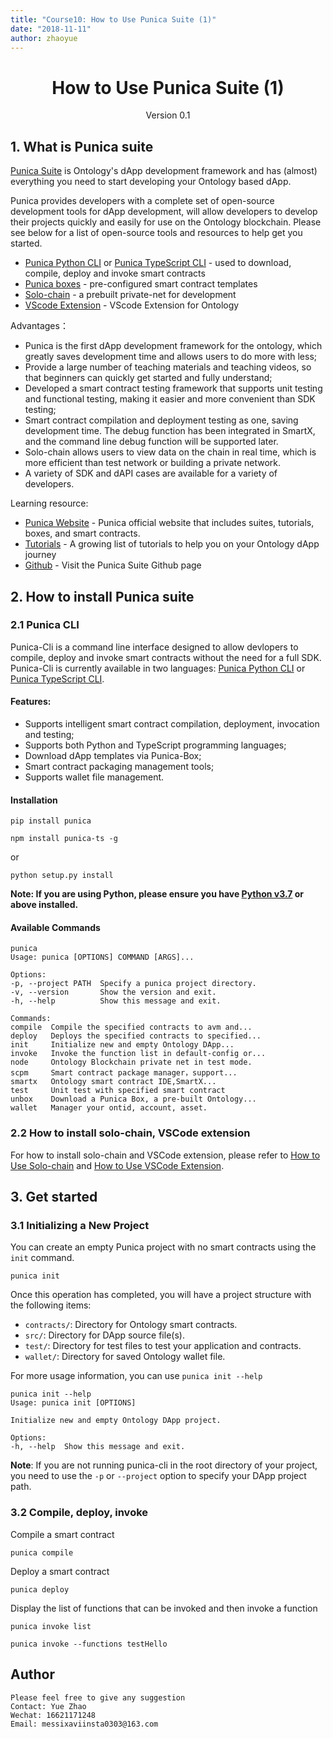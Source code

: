 ```yaml
---
title: "Course10: How to Use Punica Suite (1)"
date: "2018-11-11"
author: zhaoyue
---
```


<h1 align="center">How to Use Punica Suite (1)</h1>
<p align="center" class="version">Version 0.1</p>

## 1. What is Punica suite  

[Punica Suite](https://punica.ont.io) is Ontology's dApp development framework and has (almost) everything you need to start developing your Ontology based dApp.

Punica provides developers with a complete set of open-source development tools for dApp development, will allow developers to develop their projects quickly and easily for use on the Ontology blockchain.  Please see below for a list of open-source tools and resources to help get you started.

* [Punica Python CLI](https://github.com/punicasuite/punica-python) or [Punica TypeScript CLI](https://github.com/punicasuite/punica-ts) - used to download, compile, deploy and invoke smart contracts
* [Punica boxes](http://punica.ont.io/boxes/) - pre-configured smart contract templates
* [Solo-chain](https://github.com/punicasuite/solo-chain/releases) - a prebuilt private-net for development 
* [VScode Extension](https://github.com/punicasuite/vscode-ext-ontology) - VScode Extension for Ontology

Advantages：
* Punica is the first dApp development framework for the ontology, which greatly saves development time and allows users to do more with less;
* Provide a large number of teaching materials and teaching videos, so that beginners can quickly get started and fully understand;
* Developed a smart contract testing framework that supports unit testing and functional testing, making it easier and more convenient than SDK testing;
* Smart contract compilation and deployment testing as one, saving development time. The debug function has been integrated in SmartX, and the command line debug function will be supported later.
* Solo-chain allows users to view data on the chain in real time, which is more efficient than test network or building a private network.
* A variety of SDK and dAPI cases are available for a variety of developers.

Learning resource:
* [Punica Website](http://punica.ont.io) - Punica official website that includes suites, tutorials, boxes, and smart contracts. 
* [Tutorials](http://punica.ont.io/tutorials/) - A growing list of tutorials to help you on your Ontology dApp journey
* [Github](https://github.com/punicasuite) - Visit the Punica Suite Github page

## 2. How to install Punica suite

### 2.1 Punica CLI

Punica-Cli is a command line interface designed to allow devlopers to compile, deploy and invoke smart contracts without the need for a full SDK. Punica-Cli is currently available in two languages: [Punica Python CLI](https://github.com/punicasuite/punica-python) or [Punica TypeScript CLI](https://github.com/punicasuite/punica-ts).

#### Features:
* Supports intelligent smart contract compilation, deployment, invocation and testing;
* Supports both Python and TypeScript programming languages;
* Download dApp templates via Punica-Box;
* Smart contract packaging management tools;
* Supports wallet file management.

#### Installation

```shell
pip install punica
```
```
npm install punica-ts -g
```

or 

```shell
python setup.py install
```
**Note: If you are using Python, please ensure you have [Python v3.7](https://www.python.org/downloads/release/python-370/) or above installed.**

#### Available Commands

```shell
punica
Usage: punica [OPTIONS] COMMAND [ARGS]...

Options:
-p, --project PATH  Specify a punica project directory.
-v, --version       Show the version and exit.
-h, --help          Show this message and exit.

Commands:
compile  Compile the specified contracts to avm and...
deploy   Deploys the specified contracts to specified...
init     Initialize new and empty Ontology DApp...
invoke   Invoke the function list in default-config or...
node     Ontology Blockchain private net in test mode.
scpm     Smart contract package manager，support...
smartx   Ontology smart contract IDE,SmartX...
test     Unit test with specified smart contract
unbox    Download a Punica Box, a pre-built Ontology...
wallet   Manager your ontid, account, asset.
```

### 2.2 How to install solo-chain, VSCode extension

For how to install solo-chain and VSCode extension, please refer to [How to Use Solo-chain](https://github.com/punicasuite/tutorials/blob/master/toolkits-docs/course02-How%20to%20Use%20Solo-chain.md) and [How to Use VSCode Extension](https://github.com/punicasuite/tutorials/blob/master/toolkits-docs/course07-How%20to%20Use%20VScode%20Extension.md).

## 3. Get started

### 3.1 Initializing a New Project

You can create an empty Punica project with no smart contracts using the `init` command.

```shell
punica init
```

Once this operation has completed, you will have a project structure with the following items:

- `contracts/`: Directory for Ontology smart contracts.
- `src/`: Directory for DApp source file(s).
- `test/`: Directory for test files to test your application and contracts.
- `wallet/`: Directory for saved Ontology wallet file.

For more usage information, you can use `punica init --help`
```shell
punica init --help
Usage: punica init [OPTIONS]

Initialize new and empty Ontology DApp project.

Options:
-h, --help  Show this message and exit.
```

**Note**: If you are not running punica-cli in the root directory of your project, you need to use the `-p` or `--project` option to specify your DApp project path.

### 3.2 Compile, deploy, invoke

Compile a smart contract
```
punica compile
```

Deploy a smart contract
```
punica deploy
```

Display the list of functions that can be invoked and then invoke a function
```
punica invoke list

punica invoke --functions testHello
```

## Author
```
Please feel free to give any suggestion
Contact: Yue Zhao 
Wechat: 16621171248
Email: messixaviinsta0303@163.com
```
